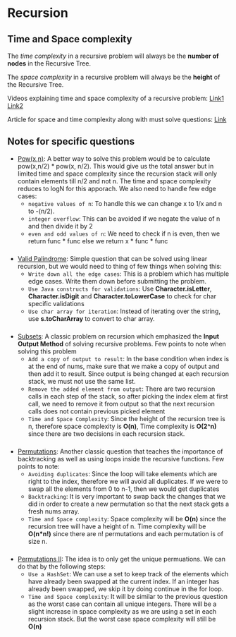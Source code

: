 # Recursion

## Time and Space complexity

The *time complexity* in a recursive problem will always be the **number of nodes** in the Recursive Tree.

The *space complexity* in a recursive problem will always be the **height** of the Recursive Tree.

Videos explaining time and space complexity of a recursive problem: [Link1](https://www.youtube.com/watch?v=2l3cSfE885g&list=PLjkkQ3iH4jy82KRn9jXeFyWzvX7sqYrjE&index=4) [Link2](https://www.youtube.com/watch?v=BYCeh76OASc&list=PLDzeHZWIZsTqBmRGnsCOGNDG5FY0G04Td&index=11)

Article for space and time complexity along with must solve questions:  [Link](https://www.codingninjas.com/codestudio/guided-paths/competitive-programming/content/126222/offering/1476042)

## Notes for specific questions
- [Pow(x,n)](https://leetcode.com/problems/powx-n/): A better way to solve this problem would be to calculate pow(x,n/2) * pow(x, n/2). This would give us the total answer but in limited time and space complexity since the recursion stack will only contain elements till n/2 and not n. The time and space complexity reduces to logN for this apporach. We also need to handle few edge cases:
    - `negative values of n`: To handle this we can change x to 1/x and n to -(n/2). 
    - `integer overflow`: This can be avoided if we negate the value of n and then divide it by 2
    - `even and odd values of n`: We need to check if n is even, then we return func * func else we return x * func * func

###    
- [Valid Palindrome](https://leetcode.com/problems/valid-palindrome/): Simple question that can be solved using linear recursion, but we would need to thing of few things when solving this:
    - `Write down all the edge cases`: This is a problem which has multiple edge cases. Write them down before submitting the problem.
    - `Use Java constructs for validations`: Use **Character.isLetter**, **Character.isDigit** and **Character.toLowerCase** to check for char specific validations
    - `Use char array for iteration`: Instead of iterating over the string, use **s.toCharArray** to convert to char array.

###
- [Subsets](https://leetcode.com/problems/subsets/): A classic problem on recursion which emphasized the **Input Output Method** of solving recursive problems. Few points to note when solving this problem
    - `Add a copy of output to result`: In the base condition when index is at the end of nums, make sure that we make a copy of output and then add it to result. Since output is being changed at each recursion stack, we must not use the same list.
    - `Remove the added element from output`: There are two recursion calls in each step of the stack, so after picking the index elem at first call, we need to remove it from output so that the next recursion calls does not contain previous picked element
    - `Time and Space Complexity`: Since the height of the recursion tree is n, therefore space complexity is **O(n)**, Time complexity is **O(2^n)** since there are two decisions in each recursion stack.

###
- [Permutations](https://leetcode.com/problems/permutations/): Another classic question that teaches the importance of backtracking as well as using loops inside the recursive functions. Few points to note:
    - `Avoiding duplicates`: Since the loop will take elements which are right to the index, therefore we will avoid all duplicates. If we were to swap all the elements from 0 to n-1, then we would get duplicates
    - `Backtracking`: It is very important to swap back the changes that we did in order to create a new permutation so that the next stack gets a fresh nums array.
    - `Time and Space complexity`: Space complexity will be **O(n)** since the recursion tree will have a height of n. Time complexity will be **O(n*n!)** since there are n! permutations and each permutation is of size n. 

###
- [Permutations II](https://leetcode.com/problems/permutations-ii/): The idea is to only get the unique permuations. We can do that by the following steps:
    - `Use a HashSet`: We can use a set to keep track of the elements which have already been swapped at the current index. If an integer has already been swapped, we skip it by doing continue in the for loop.
    - `Time and Space complexity`: It will be similar to the previous question as the worst case can contain all unique integers. There will be a slight increase in space complexity as we are using a set in each recursion stack. But the worst case space complexity will still be **O(n)**